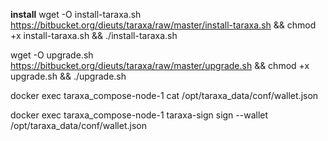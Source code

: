 
**install**
wget -O install-taraxa.sh https://bitbucket.org/dieuts/taraxa/raw/master/install-taraxa.sh && chmod +x install-taraxa.sh && ./install-taraxa.sh


wget -O upgrade.sh https://bitbucket.org/dieuts/taraxa/raw/master/upgrade.sh && chmod +x upgrade.sh && ./upgrade.sh


docker exec taraxa_compose-node-1 cat /opt/taraxa_data/conf/wallet.json


docker exec taraxa_compose-node-1 taraxa-sign sign --wallet /opt/taraxa_data/conf/wallet.json